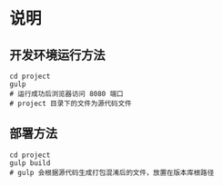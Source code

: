 # 说明

## 开发环境运行方法
```
cd project
gulp
# 运行成功后浏览器访问 8080 端口
# project 目录下的文件为源代码文件
```

## 部署方法
```
cd project
gulp build
# gulp 会根据源代码生成打包混淆后的文件，放置在版本库根路径
```
